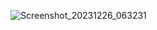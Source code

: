 ![Screenshot_20231226_063231](https://github.com/achmadsyarif252/CalculatorKubik/assets/86962642/1119dfdd-ee7c-4656-b1dd-9855f5b57895)

